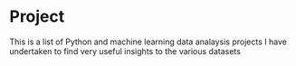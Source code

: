 # Project

This is a list of Python and machine learning data analaysis projects I have undertaken to find very useful insights to the various datasets 
